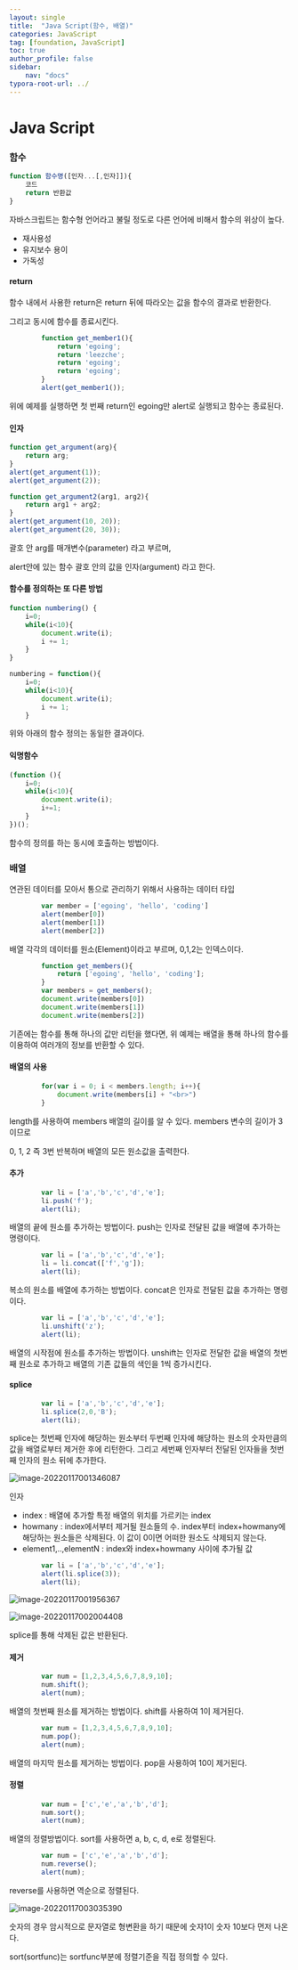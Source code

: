 ```yaml
---
layout: single
title:  "Java Script(함수, 배열)"
categories: JavaScript
tag: [foundation, JavaScript]
toc: true
author_profile: false
sidebar:
    nav: "docs"
typora-root-url: ../
---
```


# Java Script

### 함수

```javascript
function 함수명([인자...[,인자]]){
    코드
    return 반환값
}
```

자바스크립트는 함수형 언어라고 불릴 정도로 다른 언어에 비해서 함수의 위상이 높다.

+ 재사용성
+ 유지보수 용이
+ 가독성

#### return

함수 내에서 사용한 return은 return 뒤에 따라오는 값을 함수의 결과로 반환한다.

그리고 동시에 함수를 종료시킨다.

```javascript
        function get_member1(){
            return 'egoing';
            return 'leezche';
            return 'egoing';
            return 'egoing';
        }
        alert(get_member1());
```

위에 예제를 실행하면 첫 번째 return인 egoing만 alert로 실행되고 함수는 종료된다.

#### 인자

```javascript
function get_argument(arg){
    return arg;
}
alert(get_argument(1));
alert(get_argument(2));

function get_argument2(arg1, arg2){
    return arg1 + arg2;
}
alert(get_argument(10, 20));
alert(get_argument(20, 30));
```

괄호 안 arg를 매개변수(parameter) 라고 부르며,

alert안에 있는 함수 괄호 안의 값을 인자(argument) 라고 한다.

#### 함수를 정의하는 또 다른 방법

```javascript
function numbering() {
    i=0;
    while(i<10){
        document.write(i);
        i += 1;
    }
}

numbering = function(){
    i=0;
    while(i<10){
        document.write(i);
        i += 1;
    }
```

위와 아래의 함수 정의는 동일한 결과이다.

#### 익명함수

```javascript
(function (){
    i=0;
    while(i<10){
        document.write(i);
        i+=1;
    }
})();
```

함수의 정의를 하는 동시에 호출하는 방법이다.

### 배열

연관된 데이터를 모아서 통으로 관리하기 위해서 사용하는 데이터 타입

```javascript
        var member = ['egoing', 'hello', 'coding']
        alert(member[0])
        alert(member[1])
        alert(member[2])
```

배열 각각의 데이터를 원소(Element)이라고 부르며, 0,1,2는 인덱스이다.

```javascript
        function get_members(){
            return ['egoing', 'hello', 'coding'];
        }
        var members = get_members();
        document.write(members[0])
        document.write(members[1])
        document.write(members[2])
```

기존에는 함수를 통해 하나의 값만 리턴을 했다면, 위 예제는 배열을 통해 하나의 함수를 이용하여 여러개의 정보를 반환할 수 있다.

#### 배열의 사용

```javascript
        for(var i = 0; i < members.length; i++){
            document.write(members[i] + "<br>")
        }
```

length를 사용하여 members 배열의 길이를 알 수 있다. members 변수의 길이가 3이므로

0, 1, 2 즉 3번 반복하며 배열의 모든 원소값을 출력한다.

#### 추가

```javascript
        var li = ['a','b','c','d','e'];
        li.push('f');
        alert(li);
```

배열의 끝에 원소를 추가하는 방법이다. push는 인자로 전달된 값을 배열에 추가하는 명령이다.

```javascript
        var li = ['a','b','c','d','e'];
        li = li.concat(['f','g']);
        alert(li);
```

복소의 원소를 배열에 추가하는 방법이다. concat은 인자로 전달된 값을 추가하는 명령이다.

```javascript
        var li = ['a','b','c','d','e'];
        li.unshift('z');
        alert(li);
```

배열의 시작점에 원소를 추가하는 방법이다. unshift는 인자로 전달한 값을 배열의 첫번째 원소로 추가하고 배열의 기존 값들의 색인을 1씩 증가시킨다.

#### splice

```javascript
        var li = ['a','b','c','d','e'];
        li.splice(2,0,'B');
        alert(li);
```

splice는 첫번째 인자에 해당하는 원소부터 두번째 인자에 해당하는 원소의 숫자만큼의 값을 배열로부터 제거한 후에 리턴한다. 그리고 세번째 인자부터 전달된 인자들을 첫번째 인자의 원소 뒤에 추가한다.

![image-20220117001346087](/images/2022-01-15-JavaScript3/image-20220117001346087.png)

인자

- index : 배열에 추가할 특정 배열의 위치를 가르키는 index
- howmany : index에서부터 제거될 원소들의 수. index부터 index+howmany에 해당하는 원소들은 삭제된다. 이 값이 0이면 어떠한 원소도 삭제되지 않는다.
- element1,..,elementN : index와 index+howmany 사이에 추가될 값

```javascript
        var li = ['a','b','c','d','e'];
        alert(li.splice(3));
        alert(li);
```

![image-20220117001956367](/images/2022-01-15-JavaScript3/image-20220117001956367.png)

![image-20220117002004408](/images/2022-01-15-JavaScript3/image-20220117002004408.png)

splice를 통해 삭제된 값은 반환된다. 

#### 제거

```javascript
        var num = [1,2,3,4,5,6,7,8,9,10];
        num.shift();
        alert(num);
```

배열의 첫번째 원소를 제거하는 방법이다. shift를 사용하여 1이 제거된다.

```javascript
        var num = [1,2,3,4,5,6,7,8,9,10];
        num.pop();
        alert(num);
```

배열의 마지막 원소를 제거하는 방법이다. pop을 사용하여 10이 제거된다.

#### 정렬

```javascript
        var num = ['c','e','a','b','d'];
        num.sort();
        alert(num);
```

배열의 정렬방법이다. sort를 사용하면 a, b, c, d, e로 정렬된다.

```javascript
        var num = ['c','e','a','b','d'];
        num.reverse();
        alert(num);
```

reverse를 사용하면 역순으로 정렬된다.

![image-20220117003035390](/images/2022-01-15-JavaScript3/image-20220117003035390.png)

숫자의 경우 암시적으로 문자열로 형변환을 하기 때문에 숫자1이 숫자 10보다 먼저 나온다.

sort(sortfunc)는 sortfunc부분에 정렬기준을 직접 정의할 수 있다.
